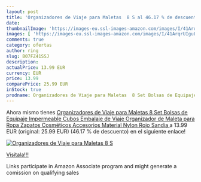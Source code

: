 ```yaml
---
layout: post
title: 'Organizadores de Viaje para Maletas  8 S al 46.17 % de descuento'
date: 
thumbnailImage: 'https://images-eu.ssl-images-amazon.com/images/I/41ArqrUIguL._SL200_.jpg'
images: [ 'https://images-eu.ssl-images-amazon.com/images/I/41ArqrUIguL._SL200_.jpg' ]
comments: true
category: ofertas
author: ring
slug: B07FZ41SSJ
description:
actualPrice: 13.99 EUR
currency: EUR
price: 13.99
comparePrice: 25.99 EUR
inStock: true
prodname: Organizadores de Viaje para Maletas  8 Set Bolsas de Equipaje Impermeable Cubos Embalaje de Viaje Organizador de Maleta para Ropa Zapatos  Cosméticos Accesorios  Material Nylon  Rojo Sandia 
---
```


Ahora mismo tienes [Organizadores de Viaje para Maletas  8 Set Bolsas de Equipaje Impermeable Cubos Embalaje de Viaje Organizador de Maleta para Ropa Zapatos  Cosméticos Accesorios  Material Nylon  Rojo Sandia ](https://www.amazon.es/dp/B07FZ41SSJ/?tag=tolees-21) a 13.99 EUR (original: 25.99 EUR) (46.17 %  de descuento) en el siguiente enlace!

[![Organizadores de Viaje para Maletas  8 S](https://images-eu.ssl-images-amazon.com/images/I/41ArqrUIguL._SL200_.jpg)](https://www.amazon.es/dp/B07FZ41SSJ/?tag=tolees-21)

[Visítala!!!](https://www.amazon.es/dp/B07FZ41SSJ/?tag=tolees-21)

Links participate in Amazon Associate program and might generate a comission on qualifying sales
